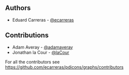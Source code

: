 ## Authors
* Eduard Carreras - [@ecarreras](https://github.com/ecarreras)
 
## Contributions
* Adam Averay - [@adamaveray](https://github.com/adamaveray)
* Jonathan la Cour - [@laCour](https://github.com/laCour)

For all the contributors see https://github.com/ecarreras/pdicons/graphs/contributors
